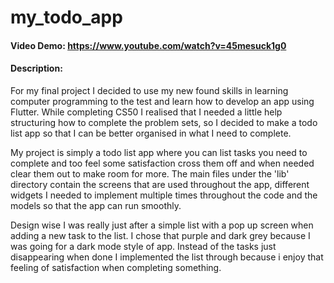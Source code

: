 # my_todo_app
#### Video Demo: <https://www.youtube.com/watch?v=45mesuck1g0>
#### Description:
For my final project I decided to use my new found skills in learning computer 
programming to the test and learn how to develop an app using Flutter. While completing
CS50 I realised that I needed a little help structuring how to complete the problem sets,
so I decided to make a todo list app so that I can be better organised in what I need to complete.

My project is simply a todo list app where you can list tasks you need to complete and too feel 
some satisfaction cross them off and when needed clear them out to make room for more. The main files
under the 'lib' directory contain the screens that are used throughout the app, different widgets I 
needed to implement multiple times throughout the code and the models so that the app can run smoothly.

Design wise I was really just after a simple list with a pop up screen when adding a new task to the 
list. I chose that purple and dark grey because I was going for a dark mode style of app. Instead of 
the tasks just disappearing when done I implemented the list through because i enjoy that feeling of 
satisfaction when completing something.
